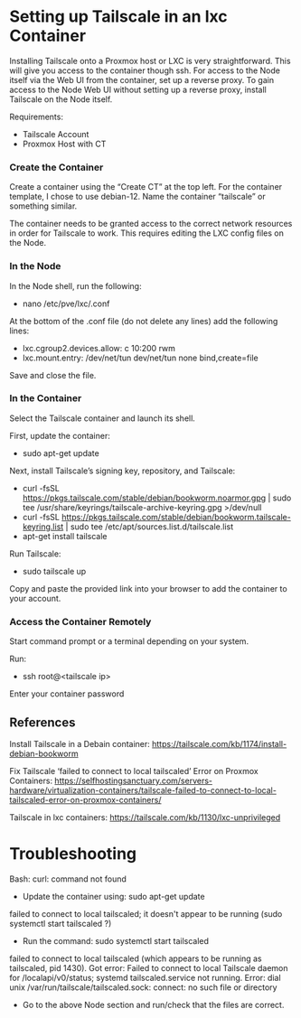 # Setting up Tailscale in an lxc Container 
Installing Tailscale onto a Proxmox host or LXC is very straightforward. This will give you access to the container though ssh. For access to the Node itself via the Web UI from the container, set up a reverse proxy. To gain access to the Node Web UI without setting up a reverse proxy, install Tailscale on the Node itself.

Requirements:
- Tailscale Account
-	Proxmox Host with CT

### Create the Container
Create a container using the “Create CT” at the top left. For the container template, I chose to use debian-12. Name the container “tailscale” or something similar.

The container needs to be granted access to the correct network resources in order for Tailscale to work. This requires editing the LXC config files on the Node.

### In the Node
In the Node shell, run the following:
-	nano /etc/pve/lxc/<lxc number>.conf

At the bottom of the .conf file (do not delete any lines) add the following lines:
-	lxc.cgroup2.devices.allow: c 10:200 rwm
-	lxc.mount.entry: /dev/net/tun dev/net/tun none bind,create=file

Save and close the file.

### In the Container
Select the Tailscale container and launch its shell.

First, update the container:
- sudo apt-get update

Next, install Tailscale’s signing key, repository, and Tailscale:
-	curl -fsSL https://pkgs.tailscale.com/stable/debian/bookworm.noarmor.gpg | sudo tee /usr/share/keyrings/tailscale-archive-keyring.gpg >/dev/null
-	curl -fsSL https://pkgs.tailscale.com/stable/debian/bookworm.tailscale-keyring.list | sudo tee /etc/apt/sources.list.d/tailscale.list
-	apt-get install tailscale

Run Tailscale:
-	sudo tailscale up

Copy and paste the provided link into your browser to add the container to your account.

### Access the Container Remotely
Start command prompt or a terminal depending on your system.

Run:
- ssh root@\<tailscale ip\>

Enter your container password 

## References 
Install Tailscale in a Debain container: https://tailscale.com/kb/1174/install-debian-bookworm

Fix Tailscale ‘failed to connect to local tailscaled’ Error on Proxmox Containers: https://selfhostingsanctuary.com/servers-hardware/virtualization-containers/tailscale-failed-to-connect-to-local-tailscaled-error-on-proxmox-containers/

Tailscale in lxc containers: https://tailscale.com/kb/1130/lxc-unprivileged

# Troubleshooting
Bash: curl: command not found
- Update the container using: sudo apt-get update

failed to connect to local tailscaled; it doesn't appear to be running (sudo systemctl start tailscaled ?)
- Run the command: sudo systemctl start tailscaled

failed to connect to local tailscaled (which appears to be running as tailscaled, pid 1430). Got error: Failed to connect to local Tailscale daemon for /localapi/v0/status; systemd tailscaled.service not running. Error: dial unix /var/run/tailscale/tailscaled.sock: connect: no such file or directory
- Go to the above Node section and run/check that the files are correct.
	
